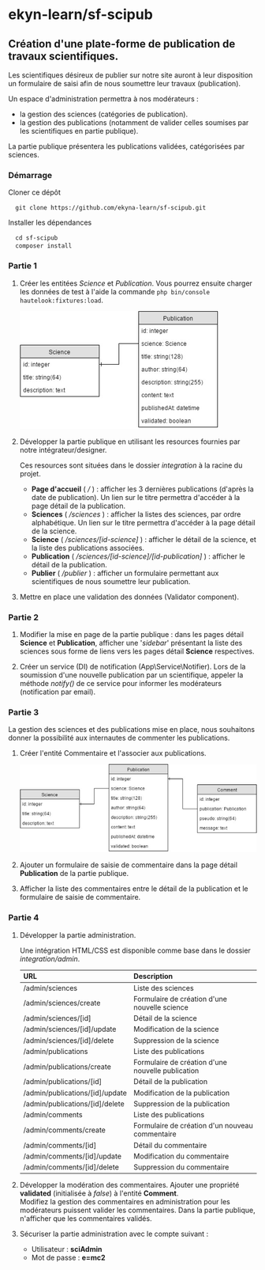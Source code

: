 ekyn-learn/sf-scipub
=========

## Création d'une plate-forme de publication de travaux scientifiques.

Les scientifiques désireux de publier sur notre site auront à leur disposition 
un formulaire de saisi afin de nous soumettre leur travaux (publication).

Un espace d'administration permettra à nos modérateurs :
- la gestion des sciences (catégories de publication).
- la gestion des publications (notamment de valider celles soumises 
  par les scientifiques en partie publique).

La partie publique présentera les publications validées, catégorisées par sciences.

### Démarrage

Cloner ce dépôt

      git clone https://github.com/ekyna-learn/sf-scipub.git

Installer les dépendances

      cd sf-scipub
      composer install

### Partie 1   

1. Créer les entitées *Science* et *Publication*. Vous pourrez ensuite charger 
   les données de test à l'aide la commande ```php bin/console hautelook:fixtures:load```.

    ![Model](doc/model-1.jpg)

2. Développer la partie publique en utilisant les resources fournies par notre 
   intégrateur/designer.

    Ces resources sont situées dans le dossier *integration* à la racine du projet.

    - **Page d'accueil** ( */* ) : afficher les 3 dernières publications (d'après la 
      date de publication). Un lien sur le titre permettra d'accéder à la page détail 
      de la publication.
    - **Sciences** ( */sciences* ) : afficher la listes des sciences, par ordre 
      alphabétique. Un lien sur le titre permettra d'accéder à la page détail de 
      la science.
    - **Science** ( */sciences/[id-science]* ) : afficher le détail de la science, 
      et la liste des publications associées.
    - **Publication** ( */sciences/[id-science]/[id-publication]* ) : afficher le 
      détail de la publication.
    - **Publier** ( */publier* ) : afficher un formulaire permettant aux scientifiques 
      de nous soumettre leur publication. 

3. Mettre en place une validation des données (Validator component).

### Partie 2

1. Modifier la mise en page de la partie publique : dans les pages détail **Science** 
   et **Publication**, afficher une '*sidebar*' présentant la liste des sciences sous 
   forme de liens vers les pages détail **Science** respectives. 

2. Créer un service (DI) de notification (App\Service\Notifier). Lors de la soumission 
   d'une nouvelle publication par un scientifique, appeler la méthode *notify()* de ce 
   service pour informer les modérateurs (notification par email). 

### Partie 3

La gestion des sciences et des publications mise en place, nous souhaitons donner la 
possibilité aux internautes de commenter les publications.

1. Créer l'entité Commentaire et l'associer aux publications.

    ![Model](doc/model-2.jpg)

2. Ajouter un formulaire de saisie de commentaire dans la page détail **Publication** 
   de la partie publique.

3. Afficher la liste des commentaires entre le détail de la publication et 
   le formulaire de saisie de commentaire.

### Partie 4

1. Développer la partie administration.
   
   Une intégration HTML/CSS est disponible comme base dans le dossier *integration/admin*.

   | URL | Description |
   | --- | --- |
   | /admin/sciences | Liste des sciences |
   | /admin/sciences/create | Formulaire de création d'une nouvelle science |
   | /admin/sciences/[id] | Détail de la science |
   | /admin/sciences/[id]/update | Modification de la science |
   | /admin/sciences/[id]/delete | Suppression de la science |
   | /admin/publications | Liste des publications |
   | /admin/publications/create | Formulaire de création d'une nouvelle publication |
   | /admin/publications/[id] | Détail de la publication |
   | /admin/publications/[id]/update | Modification de la publication |
   | /admin/publications/[id]/delete | Suppression de la publication |
   | /admin/comments | Liste des publications |
   | /admin/comments/create | Formulaire de création d'un nouveau commentaire |
   | /admin/comments/[id] | Détail du commentaire |
   | /admin/comments/[id]/update | Modification du commentaire |
   | /admin/comments/[id]/delete | Suppression du commentaire |

2. Développer la modération des commentaires. 
Ajouter une propriété **validated** (initialisée à *false*) à l'entité **Comment**.  
Modifiez la gestion des commentaires en administration pour les modérateurs puissent valider les commentaires.
Dans la partie publique, n'afficher que les commentaires validés.

3. Sécuriser la partie administration avec le compte suivant :
   - Utilisateur  : **sciAdmin**
   - Mot de passe : **e=mc2**
